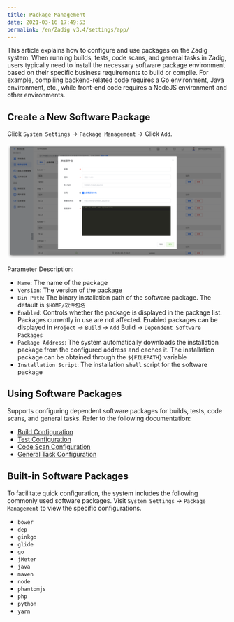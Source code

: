 ```yaml
---
title: Package Management
date: 2021-03-16 17:49:53
permalink: /en/Zadig v3.4/settings/app/
---
```


This article explains how to configure and use packages on the Zadig system. When running builds, tests, code scans, and general tasks in Zadig, users typically need to install the necessary software package environment based on their specific business requirements to build or compile. For example, compiling backend-related code requires a Go environment, Java environment, etc., while front-end code requires a NodeJS environment and other environments.

## Create a New Software Package

Click `System Settings` -> `Package Management` -> Click `Add`.

![app](../../../_images/app_220.png)

Parameter Description:
- `Name`: The name of the package
- `Version`: The version of the package
- `Bin Path`: The binary installation path of the software package. The default is `$HOME/软件包名`
- `Enabled`: Controls whether the package is displayed in the package list. Packages currently in use are not affected. Enabled packages can be displayed in `Project` -> `Build` -> `Add` Build -> `Dependent Software Packages`
- `Package Address`: The system automatically downloads the installation package from the configured address and caches it. The installation package can be obtained through the `${FILEPATH}` variable
- `Installation Script`: The installation `shell` script for the software package

## Using Software Packages

Supports configuring dependent software packages for builds, tests, code scans, and general tasks. Refer to the following documentation:

- [Build Configuration](/en/Zadig%20v3.4/project/build/)
- [Test Configuration](/en/Zadig%20v3.4/project/test/#test-configuration)
- [Code Scan Configuration](/en/Zadig%20v3.4/project/scan/)
- [General Task Configuration](/en/Zadig%20v3.4/project/workflow-jobs/#general-tasks)

## Built-in Software Packages

To facilitate quick configuration, the system includes the following commonly used software packages. Visit `System Settings` -> `Package Management` to view the specific configurations.

- `bower`
- `dep`
- `ginkgo`
- `glide`
- `go`
- `jMeter`
- `java`
- `maven`
- `node`
- `phantomjs`
- `php`
- `python`
- `yarn`